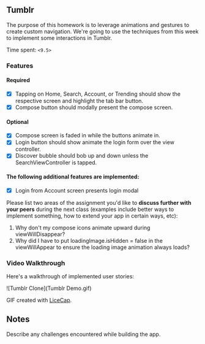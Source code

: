## Tumblr

The purpose of this homework is to leverage animations and gestures to create custom navigation. We're going to use the techniques from this week to implement some interactions in Tumblr.

Time spent: `<9.5>`

### Features

#### Required

- [X] Tapping on Home, Search, Account, or Trending should show the respective screen and highlight the tab bar button.
- [X] Compose button should modally present the compose screen.

#### Optional

- [X] Compose screen is faded in while the buttons animate in.
- [X] Login button should show animate the login form over the view controller.
- [X] Discover bubble should bob up and down unless the SearchViewController is tapped.

#### The following **additional** features are implemented:

- [X] Login from Account screen presents login modal

Please list two areas of the assignment you'd like to **discuss further with your peers** during the next class (examples include better ways to implement something, how to extend your app in certain ways, etc):

1. Why don't my compose icons animate upward during viewWillDisappear?
2. Why did I have to put loadingImage.isHidden = false in the viewWillAppear to ensure the loading image animation always loads?

### Video Walkthrough 

Here's a walkthrough of implemented user stories:

![Tumblr Clone](Tumblr Demo.gif)



GIF created with [LiceCap](http://www.cockos.com/licecap/).

## Notes

Describe any challenges encountered while building the app.

